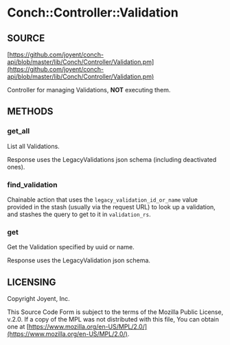 # Conch::Controller::Validation

## SOURCE

[https://github.com/joyent/conch-api/blob/master/lib/Conch/Controller/Validation.pm](https://github.com/joyent/conch-api/blob/master/lib/Conch/Controller/Validation.pm)

Controller for managing Validations, **NOT** executing them.

## METHODS

### get\_all

List all Validations.

Response uses the LegacyValidations json schema (including deactivated ones).

### find\_validation

Chainable action that uses the `legacy_validation_id_or_name` value provided in the stash (usually
via the request URL) to look up a validation, and stashes the query to get to it in
`validation_rs`.

### get

Get the Validation specified by uuid or name.

Response uses the LegacyValidation json schema.

## LICENSING

Copyright Joyent, Inc.

This Source Code Form is subject to the terms of the Mozilla Public License,
v.2.0. If a copy of the MPL was not distributed with this file, You can obtain
one at [https://www.mozilla.org/en-US/MPL/2.0/](https://www.mozilla.org/en-US/MPL/2.0/).
